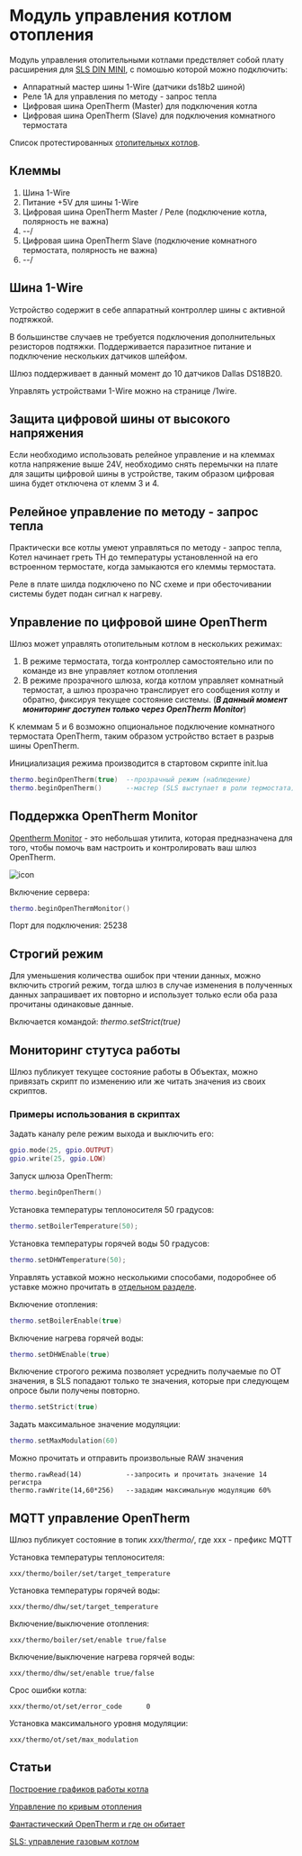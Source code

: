 # Модуль управления котлом отопления

Модуль управления отопительными котлами предствляет собой плату расширения для [SLS DIN MINI](/devices/din_mini_base_rus.md), с помошью которой можно подключить:  
* Аппаратный мастер шины 1-Wire (датчики ds18b2 шиной)
* Реле 1A для управления по методу - запрос тепла
* Цифровая шина OpenTherm (Master) для подключения котла
* Цифровая шина OpenTherm (Slave) для подключения комнатного термостата

Список протестированных [отопительных котлов](/ot_boiler_compatibility.md).

## Клеммы
1) Шина 1-Wire
2) Питание +5V для шины 1-Wire
3) Цифровая шина OpenTherm Master / Реле (подключение котла, полярность не важна)
4) --/
5) Цифровая шина OpenTherm Slave (подключение комнатного термостата, полярность не важна)
6) --/

## Шина 1-Wire
Устройство содержит в себе аппаратный контроллер шины с активной подтяжкой. 

В большинстве случаев не требуется подключения дополнительных резисторов подтяжки.
Поддерживается паразитное питание и подключение нескольких датчиков шлейфом.

Шлюз поддерживает в данный момент до 10 датчиков Dallas DS18B20.

Управлять устройствами 1-Wire можно на странице /1wire.

## Защита цифровой шины от высокого напряжения
Если необходимо использовать релейное управление и на клеммах котла напряжение выше 24V, 
необходимо снять перемычки на плате для защиты цифровой шины в устройстве, таким образом цифровая шина будет отключена от клемм 3 и 4.

## Релейное управление по методу - запрос тепла
Практически все котлы умеют управляться по методу - запрос тепла, Котел начинает греть ТН до температуры установленной на его встроенном термостате, 
когда замыкаются его клеммы термостата.

Реле в плате шилда подключено по NC схеме и при обесточивании системы будет подан сигнал к нагреву.

## Управление по цифровой шине OpenTherm
Шлюз может управлять отопительным котлом  в нескольких режимах:
1) В режиме термостата, тогда контроллер самостоятельно или по команде из вне управляет котлом отопления
2) В режиме прозрачного шлюза, когда котлом управляет комнатный термостат, а шлюз прозрачно транслирует его сообщения котлу и обратно, фиксируя текущее состояние системы. (***В данный момент мониторинг доступен только через OpenTherm Monitor***)

К клеммам 5 и 6 возможно опциональное подключение комнатного термостата OpenTherm, таким образом устройство встает в разрыв шины OpenTherm.

Инициализация режима производится в стартовом скрипте init.lua

```lua
thermo.beginOpenTherm(true)  --прозрачный режим (наблюдение)
thermo.beginOpenTherm()      --мастер (SLS выступает в роли термостата)
```

## Поддержка OpenTherm Monitor
[Opentherm Monitor](https://otgw.tclcode.com/otmonitor.html) - это небольшая утилита, которая предназначена для того, чтобы помочь вам настроить и контролировать ваш шлюз OpenTherm. 

![icon](https://otgw.tclcode.com/otmonitor1.png)

Включение сервера:
```lua
thermo.beginOpenThermMonitor()
```

Порт для подключения: 25238

## Строгий режим
Для уменьшения количества ошибок при чтении данных, можно включить строгий режим, тогда шлюз в случае изменения в полученных данных запрашивает их повторно и использует только если оба раза прочитаны одинаковые данные.

Включается командой: *thermo.setStrict(true)*

## Мониторинг стутуса работы
Шлюз публикует текущее состояние работы в Объектах, можно привязать скрипт по изменению или же читать значения из своих скриптов.

### Примеры использования в скриптах

Задать каналу реле режим выхода и выключить его:
```lua
gpio.mode(25, gpio.OUTPUT)
gpio.write(25, gpio.LOW)
```

Запуск шлюза OpenTherm:
```lua
thermo.beginOpenTherm()
```

Установка температуры теплоносителя 50 градусов:
```lua
thermo.setBoilerTemperature(50);
```

Установка температуры горячей воды 50 градусов:
```lua
thermo.setDHWTemperature(50);
```
Управлять уставкой можно несколькими способами, подоробнее об уставке можно прочитать в [отдельном разделе](/heating_curve.md). 

Включение отопления:
```lua
thermo.setBoilerEnable(true)
```

Включение нагрева горячей воды:
```lua
thermo.setDHWEnable(true)
```

Включение строгого режима позволяет усреднить получаемые по OT значения, в SLS попадают только те значения, которые при следующем опросе были получены повторно. 
```lua
thermo.setStrict(true)
```
Задать максимальное значение модуляции:
```lua
thermo.setMaxModulation(60)
```

Можно прочитать и отправить произвольные RAW значения 
```
thermo.rawRead(14)           --запросить и прочитать значение 14 регистра
thermo.rawWrite(14,60*256)   --зададим максимальную модуляцию 60%
```

## MQTT управление OpenTherm
Шлюз публикует состояние в топик *xxx/thermo/*, где xxx - префикс MQTT


Установка температуры теплоносителя:
```mqtt
xxx/thermo/boiler/set/target_temperature
```

Установка температуры горячей воды:
```mqtt
xxx/thermo/dhw/set/target_temperature
```

Включение/выключение отопления:
```mqtt
xxx/thermo/boiler/set/enable true/false
```

Включение/выключение нагрева горячей воды:
```mqtt
xxx/thermo/dhw/set/enable true/false
```

Срос ошибки котла:
```mqtt
xxx/thermo/ot/set/error_code      0
```
Установка максимального уровня модуляции:
```mqtt
xxx/thermo/ot/set/max_modulation 
```

## Статьи

[Построение графиков работы котла](/ui_graph_rus.md)

[Управление по кривым отопления](/heating_сurve.md)

[Фантастический OpenTherm и где он обитает](https://homever.ru/?p=1417)

[SLS: управление газовым котлом](https://igorkandaurov.com/2022/10/12/sls-%D1%83%D0%BF%D1%80%D0%B0%D0%B2%D0%BB%D0%B5%D0%BD%D0%B8%D0%B5-%D0%B3%D0%B0%D0%B7%D0%BE%D0%B2%D1%8B%D0%BC-%D0%BA%D0%BE%D1%82%D0%BB%D0%BE%D0%BC/)
